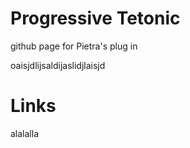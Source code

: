 # Progressive Tetonic
github page for Pietra's plug in

oaisjdlijsaldijaslidjlaisjd



# Links 

alalalla
